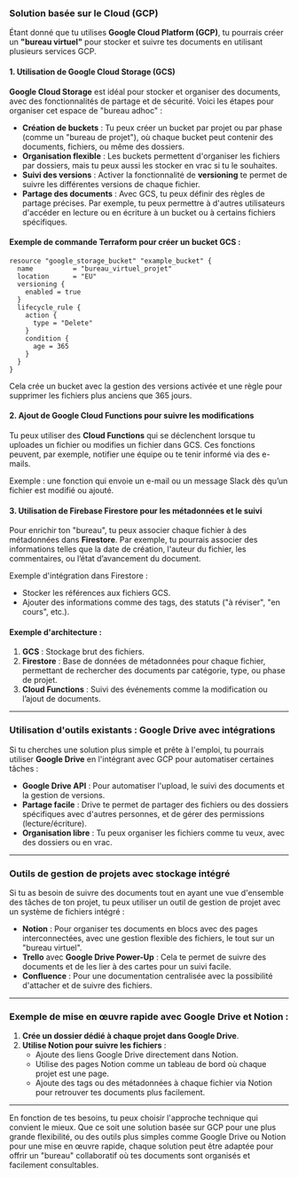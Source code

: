 ### Solution basée sur le Cloud (GCP)

Étant donné que tu utilises **Google Cloud Platform (GCP)**, tu pourrais créer un **"bureau virtuel"** pour stocker et suivre tes documents en utilisant plusieurs services GCP.

#### 1. Utilisation de Google Cloud Storage (GCS)
**Google Cloud Storage** est idéal pour stocker et organiser des documents, avec des fonctionnalités de partage et de sécurité. Voici les étapes pour organiser cet espace de "bureau adhoc" :

- **Création de buckets** : Tu peux créer un bucket par projet ou par phase (comme un "bureau de projet"), où chaque bucket peut contenir des documents, fichiers, ou même des dossiers.
- **Organisation flexible** : Les buckets permettent d'organiser les fichiers par dossiers, mais tu peux aussi les stocker en vrac si tu le souhaites.
- **Suivi des versions** : Activer la fonctionnalité de **versioning** te permet de suivre les différentes versions de chaque fichier.
- **Partage des documents** : Avec GCS, tu peux définir des règles de partage précises. Par exemple, tu peux permettre à d'autres utilisateurs d'accéder en lecture ou en écriture à un bucket ou à certains fichiers spécifiques.

#### Exemple de commande Terraform pour créer un bucket GCS :
```hcl
resource "google_storage_bucket" "example_bucket" {
  name          = "bureau_virtuel_projet"
  location      = "EU"
  versioning {
    enabled = true
  }
  lifecycle_rule {
    action {
      type = "Delete"
    }
    condition {
      age = 365
    }
  }
}
```
Cela crée un bucket avec la gestion des versions activée et une règle pour supprimer les fichiers plus anciens que 365 jours.

#### 2. Ajout de Google Cloud Functions pour suivre les modifications
Tu peux utiliser des **Cloud Functions** qui se déclenchent lorsque tu uploades un fichier ou modifies un fichier dans GCS. Ces fonctions peuvent, par exemple, notifier une équipe ou te tenir informé via des e-mails.

Exemple : une fonction qui envoie un e-mail ou un message Slack dès qu’un fichier est modifié ou ajouté.

#### 3. Utilisation de Firebase Firestore pour les métadonnées et le suivi
Pour enrichir ton "bureau", tu peux associer chaque fichier à des métadonnées dans **Firestore**. Par exemple, tu pourrais associer des informations telles que la date de création, l'auteur du fichier, les commentaires, ou l’état d’avancement du document.

Exemple d'intégration dans Firestore :
- Stocker les références aux fichiers GCS.
- Ajouter des informations comme des tags, des statuts ("à réviser", "en cours", etc.).

#### Exemple d'architecture :
1. **GCS** : Stockage brut des fichiers.
2. **Firestore** : Base de données de métadonnées pour chaque fichier, permettant de rechercher des documents par catégorie, type, ou phase de projet.
3. **Cloud Functions** : Suivi des événements comme la modification ou l’ajout de documents.

---

### Utilisation d'outils existants : Google Drive avec intégrations

Si tu cherches une solution plus simple et prête à l'emploi, tu pourrais utiliser **Google Drive** en l'intégrant avec GCP pour automatiser certaines tâches :

- **Google Drive API** : Pour automatiser l'upload, le suivi des documents et la gestion de versions.
- **Partage facile** : Drive te permet de partager des fichiers ou des dossiers spécifiques avec d'autres personnes, et de gérer des permissions (lecture/écriture).
- **Organisation libre** : Tu peux organiser les fichiers comme tu veux, avec des dossiers ou en vrac.

---

### Outils de gestion de projets avec stockage intégré

Si tu as besoin de suivre des documents tout en ayant une vue d'ensemble des tâches de ton projet, tu peux utiliser un outil de gestion de projet avec un système de fichiers intégré :

- **Notion** : Pour organiser tes documents en blocs avec des pages interconnectées, avec une gestion flexible des fichiers, le tout sur un "bureau virtuel".
- **Trello** avec **Google Drive Power-Up** : Cela te permet de suivre des documents et de les lier à des cartes pour un suivi facile.
- **Confluence** : Pour une documentation centralisée avec la possibilité d'attacher et de suivre des fichiers.

---

### Exemple de mise en œuvre rapide avec Google Drive et Notion :
1. **Crée un dossier dédié à chaque projet dans Google Drive**.
2. **Utilise Notion pour suivre les fichiers** :
    - Ajoute des liens Google Drive directement dans Notion.
    - Utilise des pages Notion comme un tableau de bord où chaque projet est une page.
    - Ajoute des tags ou des métadonnées à chaque fichier via Notion pour retrouver tes documents plus facilement.

---

En fonction de tes besoins, tu peux choisir l'approche technique qui convient le mieux. Que ce soit une solution basée sur GCP pour une plus grande flexibilité, ou des outils plus simples comme Google Drive ou Notion pour une mise en œuvre rapide, chaque solution peut être adaptée pour offrir un "bureau" collaboratif où tes documents sont organisés et facilement consultables.
